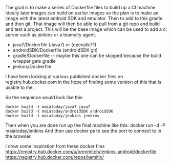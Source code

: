 The goal is to make a series of Dockerfile files to build up a CI machine. Ideally later images can build on earlier images so the plan is to make an image with the latest android SDK and emulator. Then to add to this gradle and then git. That image will then be able to pull from a git repo and build and test a project. This will be the base image which can be used to add a ci server such as jenkins or a teamcity agent.

* java7/Dockerfile (Java7) or (openjdk7?)
* androidSDK/Dockerfile (androidSDK git)
* gradle/Dockerfile    -- maybe this one can be skipped because the build wrapper gets gradle
* jenkins/Dockerfile 


I have been looking at various published docker files on registry.hub.docker.com in the hope of finding some version of this that is usable to me.

So the sequence would look like this:

    docker build -t maiatoday/java7 java7
    docker build -t maiatoday/androidSDK androidSDK
    docker build -t maiatoday/jenkins jenkins

Then when you are done run up the final machine like this:
    docker run -d -P maiatoday/jenkins 
And then use docker ps to see the port to connect to in the browser.
    
I drew some inspiration from these docker files https://registry.hub.docker.com/u/oreomitch/jenkins-android/dockerfile
https://registry.hub.docker.com/repos/kemitix/
